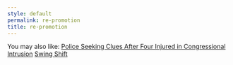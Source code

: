 ```yaml
---
style: default
permalink: re-promotion
title: re-promotion
---
```

You may also like:
[Police Seeking Clues After Four Injured in Congressional Intrusion](http://scp-wiki.net/police-seeking-clues-after-four-injured-in-congressional-int)
[Swing Shift](http://scp-wiki.net/swing-shift)